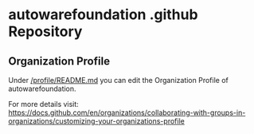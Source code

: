 # autowarefoundation .github Repository

## Organization Profile

Under [/profile/README.md](profile/README.md) you can edit the Organization Profile of autowarefoundation.

For more details visit: <https://docs.github.com/en/organizations/collaborating-with-groups-in-organizations/customizing-your-organizations-profile>

